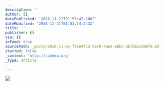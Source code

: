 ```yaml
---
description: ''
author: []
datePublished: '2016-11-21T01:53:47.286Z'
dateModified: '2016-11-21T01:53:14.443Z'
title: ''
publisher: {}
via: {}
inFeed: true
sourcePath: _posts/2016-11-01-f95e9fc2-92c9-4ae3-abbc-3b7bb1c800f8.md
starred: false
_context: 'http://schema.org'
_type: Article

---
```

![](https://the-grid-user-content.s3-us-west-2.amazonaws.com/8e0a9054-6f83-4f3c-9fa5-6061127e0612.jpg)